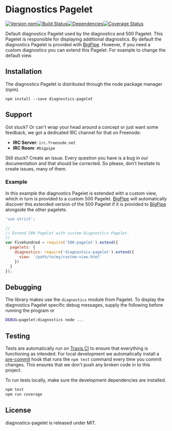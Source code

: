 # Diagnostics Pagelet

[![Version npm][version]](http://browsenpm.org/package/diagnostics-pagelet)[![Build Status][build]](https://travis-ci.org/bigpipe/diagnostics-pagelet)[![Dependencies][david]](https://david-dm.org/bigpipe/diagnostics-pagelet)[![Coverage Status][cover]](https://coveralls.io/r/bigpipe/diagnostics-pagelet?branch=master)

[version]: http://img.shields.io/npm/v/diagnostics-pagelet.svg?style=flat-square
[build]: http://img.shields.io/travis/bigpipe/diagnostics-pagelet/master.svg?style=flat-square
[david]: https://img.shields.io/david/bigpipe/diagnostics-pagelet.svg?style=flat-square
[cover]: http://img.shields.io/coveralls/bigpipe/diagnostics-pagelet/master.svg?style=flat-square

Default diagnostics Pagelet used by the diagnostics and 500 Pagelet.
This Pagelet is responsible for displaying additional diagnostics. By
default the diagnostics Pagelet is provided with [BigPipe]. However, if you
need a custom diagnostics you can extend this Pagelet. For example to change
the default view.

## Installation

The diagnostics Pagelet is distributed through the node package manager (npm).

```
npm install --save diagnostics-pagelet
```

## Support

Got stuck? Or can't wrap your head around a concept or just want some feedback,
we got a dedicated IRC channel for that on Freenode:

- **IRC Server**: `irc.freenode.net`
- **IRC Room**: `#bigpipe`

Still stuck? Create an issue. Every question you have is a bug in our
documentation and that should be corrected. So please, don't hesitate to create
issues, many of them.

### Example

In this example the diagnostics Pagelet is extended with a custom view, which
in turn is provided to a custom 500 Pagelet. [BigPipe] will automatically
discover this extended version of the 500 Pagelet if it is provided to [BigPipe]
alongside the other pagelets.

```js
'use strict';

//
// Extend 500 Pagelet with custom Diagnostics Pagelet.
//
var Fivehundred = require('500-pagelet').extend({
  pagelets: {
    diagnostics: require('diagnostics-pagelet').extend({
      view: '/path/to/my/custom-view.html'
    })
  }
});
```

## Debugging

The library makes use the `diagnostics` module from Pagelet.
To display the diagnostics Pagelet specific debug messages, supply the
following before running the program or

```bash
DEBUG=pagelet:diagnostics node ...
```

## Testing

Tests are automatically run on [Travis CI] to ensure that everything is
functioning as intended. For local development we automatically install a
[pre-commit] hook that runs the `npm test` command every time you commit changes.
This ensures that we don't push any broken code in to this project.

To run tests locally, make sure the development dependencies are installed.

```bash
npm test
npm run coverage
```

## License

diagnostics-pagelet is released under MIT.

[BigPipe]: http://bigpipe.io/
[Travis CI]: http://travisci.org
[Temper]: http://github.com/bigpipe/temper
[pre-commit]: http://github.com/observing/pre-commit